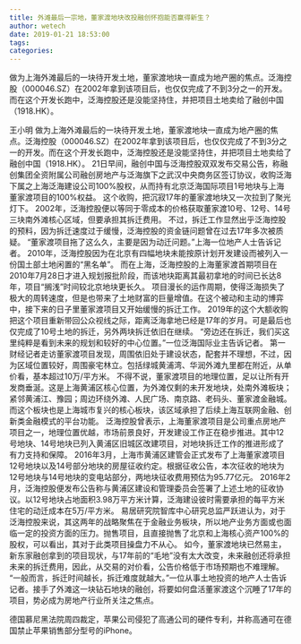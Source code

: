 ```yaml
---
title: 外滩最后一宗地，董家渡地块改投融创怀抱能否赢得新生？
author: wetech
date: 2019-01-21 18:53:00
tags: 
categories: 
---
```

做为上海外滩最后的一块待开发土地，董家渡地块一直成为地产圈的焦点。泛海控股（000046.SZ）在2002年拿到该项目后，也仅仅完成了不到3分之一的开发。而在这个开发长跑中，泛海控股还是没能坚持住，并把项目土地卖给了融创中国（1918.HK）。
<!-- more -->
王小明
做为上海外滩最后的一块待开发土地，董家渡地块一直成为地产圈的焦点。泛海控股（000046.SZ）在2002年拿到该项目后，也仅仅完成了不到3分之一的开发。而在这个开发长跑中，泛海控股还是没能坚持住，并把项目土地卖给了融创中国（1918.HK）。
21日早间，融创中国与泛海控股双双发布交易公告，称融创集团全资附属公司融创房地产与泛海旗下之武汉中央商务区签订协议，收购泛海下属之上海泛海建设公司100%股权，从而持有北京泛海国际项目1号地块与上海董家渡项目的100%权益。
这个收购，把沉寂17年的董家渡地块又一次拉到了聚光灯下。
2002年，泛海控股便以等同于零成本的价格获取董家渡10号、12号、14号三块南外滩核心区域，但要承担其拆迁费用。
不过，拆迁工作显然出乎泛海控股的预料，因为拆迁速度过于缓慢，泛海控股的资金链问题曾在过去17年多次被质疑。
“董家渡项目拖了这么久，主要是因为动迁问题。”上海一位地产人士告诉记者。
2010年，泛海控股因为在北京有四幅地块未能按原计划开发建设而被列入一份国土部土地闲置的“黑名单”。
而在上海，泛海控股的上海董家渡首期项目在2010年7月28日才进入规划报批阶段，而该地块距离其最初拿地的时间已长达8年，项目“搁浅”时间较北京地块更长久。
项目漫长的运作周期，使得泛海损失了极大的周转速度，但是也带来了土地财富的巨量增值。在这个被动和主动的博弈中，接下来的日子里董家渡项目又开始缓慢的拆迁工作。
2019年的这个大额收购把这个项目重新带回公众视线之际，距离泛海拿地已经是17年的岁月。可是最后也仅完成了10号土地的拆迁，另外两块拆迁依旧在继续。
“旁边还在拆迁，我们买这里纯粹是看到未来的规划和较好的中心位置。”一位泛海国际业主告诉记者。
第一财经记者走访董家渡项目发现，周围依旧处于建设状态，配套并不理想，不过，因为区域位置较好，周围豪宅林立。包括绿城黄浦湾、华润外滩九里都在附近，从单价看，基本超过10万/平方米。
不得不说，董家渡项目的地理位置，足以让所有开发商垂涎。这是上海黄浦区核心位置，为外滩仅剩的未开发地块，处南外滩板块；紧邻黄浦江、豫园；周边环绕外滩、人民广场、南京路、老码头、董家渡金融城。
而这个板块也是上海城市复兴的核心板块，该区域承担了后续上海互联网金融、创新类金融模式的平台功能。
泛海控股曾表示，上海董家渡项目是公司重点房地产项目之一，地理位置优越，市场前景良好，开发建设工作正在稳步推进。其中12号地块、14号地块已列入黄浦区旧城区改建项目，对地块拆迁工作的推进形成了有力支持和保障。
2016年3月，上海市黄浦区建管会正式发布了上海董家渡项目12号地块以及14号部分地块的房屋征收约定。根据征收公告，本次征收的地块为12号地块与14号地块的变电站部分，两地块征收费用预估为95.77亿元。
2016年2月，泛海控股便发布公告称与黄浦区建设和管理委员会签署了上述土地的征收协议。以12号地块占地面积3.98万平方米计算，泛海建设彼时需要承担的每平方米住宅的动迁成本在5万/平方米。
易居研究院智库中心研究总监严跃进认为，对于泛海控股来说，其这两年的战略聚焦在于金融业务板块，所以地产业务方面或也面临一定的投资方面的压力。抛售项目，且直接抛售了北京和上海核心资产100%的股权，可以看出，其对于此类项目操盘力不从心。
如今，董家渡地块已然易主，新东家融创拿到的项目现状，与17年前的“毛地”没有太大改变，未来融创还将承担未来的拆迁费用，因此，从交易的对价看，公告价格低于市场预期也不难理解。
“一般而言，拆迁时间越长，拆迁难度就越大。”一位从事土地投资的地产人士告诉记者。接手了外滩这一块钻石地块的融创，将要如何盘活董家渡这个沉睡了17年的项目，势必成为房地产行业所关注之焦点。
 
 
 
德国慕尼黑法院周四裁定，苹果公司侵犯了高通公司的硬件专利，并称高通可在德国禁止苹果销售部分型号的iPhone。
